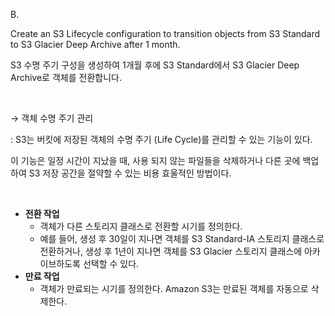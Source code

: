 B.

Create an S3 Lifecycle configuration to transition objects from S3 Standard to S3 Glacier Deep Archive after 1 month.

S3 수명 주기 구성을 생성하여 1개월 후에 S3 Standard에서 S3 Glacier Deep Archive로 객체를 전환합니다.

​

→ 객체 수명 주기 관리

: S3는 버킷에 저장된 객체의 수명 주기 (Life Cycle)를 관리할 수 있는 기능이 있다.

이 기능은 일정 시간이 지났을 때, 사용 되지 않는 파일들을 삭제하거나 다른 곳에 백업하여 S3 저장 공간을 절약할 수 있는 비용 효울적인 방법이다.

​

- **전환 작업**
	- 객체가 다른 스토리지 클래스로 전환할 시기를 정의한다.
	- 예를 들어, 생성 후 30일이 지나면 객체를 S3 Standard-IA 스토리지 클래스로 전환하거나, 생성 후 1년이 지나면 객체를 S3 Glacier 스토리지 클래스에 아카이브하도록 선택할 수 있다.
- **만료 작업**
	- 객체가 만료되는 시기를 정의한다. Amazon S3는 만료된 객체를 자동으로 삭제한다.
